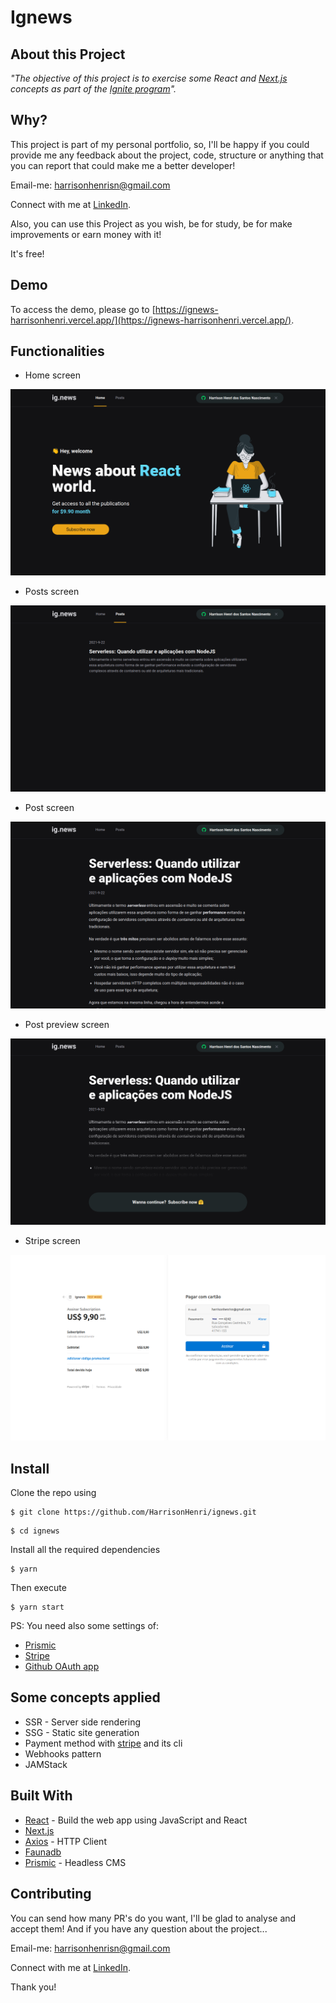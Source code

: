 # Ignews

## About this Project

_"The objective of this project is to exercise some React and [Next.js](https://nextjs.org/) concepts as part of the [Ignite program](https://rocketseat.com.br/ignite)"._

## Why?

This project is part of my personal portfolio, so, I'll be happy if you could provide me any feedback about the project, code, structure or anything that you can report that could make me a better developer!

Email-me: harrisonhenrisn@gmail.com

Connect with me at [LinkedIn](https://linkedin.com/in/harrison-henri-dos-santos-nascimento).

Also, you can use this Project as you wish, be for study, be for make improvements or earn money with it!

It's free!

## Demo

To access the demo, please go to [https://ignews-harrisonhenri.vercel.app/](https://ignews-harrisonhenri.vercel.app/).

## Functionalities

- Home screen

![](assets/home.png)

- Posts screen

![](assets/posts.png)

- Post screen

![](assets/post.png)

- Post preview screen

![](assets/postpreview.png)

- Stripe screen

![](assets/stripe.png)

## Install

Clone the repo using

```
$ git clone https://github.com/HarrisonHenri/ignews.git
```

```
$ cd ignews
```

Install all the required dependencies

```
$ yarn
```

Then execute

```
$ yarn start
```

PS: You need also some settings of:

- [Prismic](https://prismic.io/)
- [Stripe](https://stripe.com/)
- [Github OAuth app](https://docs.github.com/en/developers/apps/building-oauth-apps/creating-an-oauth-app)

## Some concepts applied

- SSR - Server side rendering
- SSG - Static site generation
- Payment method with [stripe](https://stripe.com) and its cli
- Webhooks pattern
- JAMStack

## Built With

- [React](https://github.com/facebook/react) - Build the web app using JavaScript and React
- [Next.js](https://nextjs.org/)
- [Axios](https://github.com/axios/axios) - HTTP Client
- [Faunadb](https://fauna.com/)
- [Prismic](https://prismic.io/) - Headless CMS

## Contributing

You can send how many PR's do you want, I'll be glad to analyse and accept them! And if you have any question about the project...

Email-me: harrisonhenrisn@gmail.com

Connect with me at [LinkedIn](https://linkedin.com/in/harrison-henri-dos-santos-nascimento-a6ba33112).

Thank you!